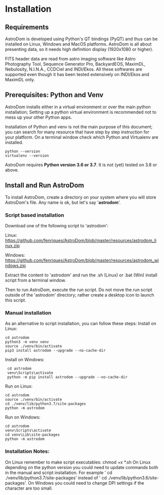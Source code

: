 
# Installation
## Requirements
AstroDom is developed using Python's QT bindings (PyQT) and thus can be installed on Linux, Windows and MacOS platforms.
AstroDom is all about presenting data, so it needs high definition display (1920x1080 or higher). 

FITS header data are read from astro imaging software like Astro Photography Tool, Sequence Generator Pro, BackyardEOS, MaximDL, Nebulosity, N.I.N.A., CCDCiel and INDI/Ekos. 
All these softwares are supported even though it has been tested extensively on INDI/Ekos and MaximDL only.

## Prerequisites: Python and Venv
AstroDom installs either in a virtual environment or over the main python installation;  Setting up a python virtual environment is recommended not to mess up your other Python apps. 

Installation of Python and venv is not the main purpose of this document; you can search for many resource that have step by step instruction for your platform.
On a terminal window check  which Python and Virtualenv are installed.

    python --version
    virtualenv --version
  
AstroDom requires **Python version 3.6 or 3.7**. It is not (yet) tested on 3.8 or above.

## Install and Run AstroDom
To install AstroDom, create a directory on your system where you will store AstroDom's file. 
Any name is ok, but let's say '**astrodom**'. 
### Script based installation
Download one of the following script to 'astrodom':

Linux: https://github.com/fenriques/AstroDom/blob/master/resources/astrodom_linux.zip

Windows: https://github.com/fenriques/AstroDom/blob/master/resources/astrodom_windows.zip

Extract the content to 'astrodom' and run the .sh (Linux) or .bat (Win) install script from a terminal window. 

Then to run AstroDom, execute the run script. 
Do not move the run script outside of the 'astrodom' directory; rather  create a desktop icon to launch this script.

### Manual installation
As an alternative to script installation, you can follow these steps:
Install on Linux:

	cd astrodom
    python3 -m venv venv
    source ./venv/bin/activate
    pip3 install astrodom --upgrade --no-cache-dir
  
Install on Windows:


     cd astrodom
     venv\Scripts\activate
     python -m pip install astrodom --upgrade --no-cache-dir
  
  Run on Linux:

    cd astrodom
    source ./venv/bin/activate
    cd ./venv/lib/python3.7/site-packages
    python -m astrodom

  Run on Windows:

    cd astrodom
    venv\Scripts\activate 
    cd venv\Lib\site-packages
    python -m astrodom

### Installation Notes:
On Linux remember to make script executables: chmod +x *.sh
On Linux depending on the python version you could need to update commands both in the manual and script installation. For example ' cd ./venv/lib/python3.7/site-packages' instead of ' cd ./venv/lib/python3.6/site-packages'.
On Windows you could need to change DPI settings if the character are too small.

